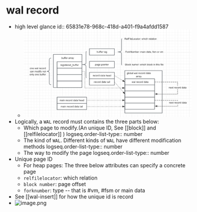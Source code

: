 # wal record
  - high level glance
    id:: 65831e78-968c-418d-a401-f9a4afdd1587
    - ![wal-record-structure.png](../assets/wal-record-structure.png)
  - Logically, a `WAL` record must contains the three parts below:
    - Which page to modify.(An unique ID, See [[block]]  and [[relfilelocator]] )
      logseq.order-list-type:: number
    - The kind of `WAL`. Different kinds of `WAL` have different modification methods
      logseq.order-list-type:: number
    - The way to modify the page
      logseq.order-list-type:: number
  - Unique page ID
    - For heap pages: The three below attributes can specify a concrete page
    - `relfilelocator`: which relation
    - `block number`: page offset
    - `forknumber`: type -- that is #vm, #fsm or main data
  - See [[wal-insert]] for how the unique id is record
  - ![image.png](../assets/image_1703092860842_0.png)